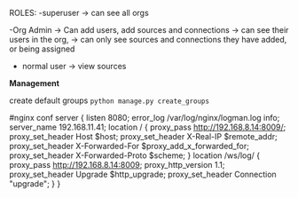ROLES:
-superuser -> can see all orgs

-Org Admin -> Can add users, add sources and connections
            -> can see their users in the org, 
            -> can only see sources and connections they have added, or being assigned

- normal user -> view sources


**Management**

create default groups
```python manage.py create_groups   ```


#nginx conf
server {
    listen 8080;
    error_log /var/log/nginx/logman.log info;
    server_name 192.168.11.41; 
    location / {
        proxy_pass http://192.168.8.14:8009/;
        proxy_set_header Host $host;
        proxy_set_header X-Real-IP $remote_addr;
        proxy_set_header X-Forwarded-For $proxy_add_x_forwarded_for;
        proxy_set_header X-Forwarded-Proto $scheme;
    }
   location /ws/log/ {
       proxy_pass http://192.168.8.14:8009;
       proxy_http_version 1.1;
        proxy_set_header Upgrade $http_upgrade;
        proxy_set_header Connection "upgrade";
       }
}
